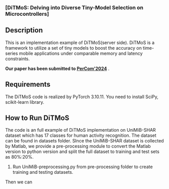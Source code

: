 ### [DiTMoS: Delving into Diverse Tiny-Model Selection on Microcontrollers]

## Description

This is an implementation example of DiTMoS(server side). DiTMoS is a framework to utilize a set of tiny models to boost the accuracy on time-series mobile applications under comparable memory and latency constraints. 

**Our paper has been submitted to [PerCom'2024](https://www.percom.org/)** .

## Requirements

The DiTMoS code is realized by PyTorch 3.10.11.
You need to install SciPy, scikit-learn library.

## How to Run DiTMoS

The code is an full example of DiTMoS implementation on UniMiB-SHAR dataset which has 17 classes for human activity recognition. The dataset can be found in datasets folder. SInce the UniMiB-SHAR dataset is collected by Matlab, we provide a pre-processing module to convert the Matlab version to python version and split the full dataset to training and test sets as 80%:20%.

1. Run UniMiB-preprocessing.py from pre-processing folder to create training and testing datasets.

Then we can 